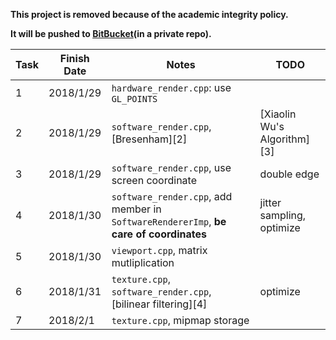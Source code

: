 **This project is removed because of the academic integrity policy.**

**It will be pushed to [BitBucket][1](in a private repo).**

| Task | Finish Date | Notes | TODO |
| ---- | ----------- | ----- | ---- |
| 1 | 2018/1/29 | `hardware_render.cpp`: use `GL_POINTS` |  |
| 2 | 2018/1/29 | `software_render.cpp`, [Bresenham][2] | [Xiaolin Wu's Algorithm][3] |
| 3 | 2018/1/29 | `software_render.cpp`, use screen coordinate | double edge |
| 4 | 2018/1/30 | `software_render.cpp`, add member in `SoftwareRendererImp`, **be care of coordinates** | jitter sampling, optimize |
| 5 | 2018/1/30 | `viewport.cpp`, matrix mutliplication | |
| 6 | 2018/1/31 | `texture.cpp`, `software_render.cpp`, [bilinear filtering][4] | optimize |
| 7 | 2018/2/1  | `texture.cpp`, mipmap storage | |


  [1]: https://bitbucket.org/
